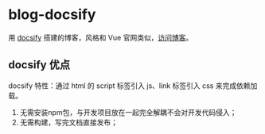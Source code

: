 # blog-docsify

用 [docsify](https://docsify.js.org/#/zh-cn/) 搭建的博客，风格和 Vue 官网类似，[访问博客](https://wenf.top/blog-docsify/)。

## docsify 优点

docsify 特性：通过 html 的 script 标签引入 js、link 标签引入 css 来完成依赖加载。

1. 无需安装npm包，与开发项目放在一起完全解耦不会对开发代码侵入；
2. 无需构建，写完文档直接发布；
